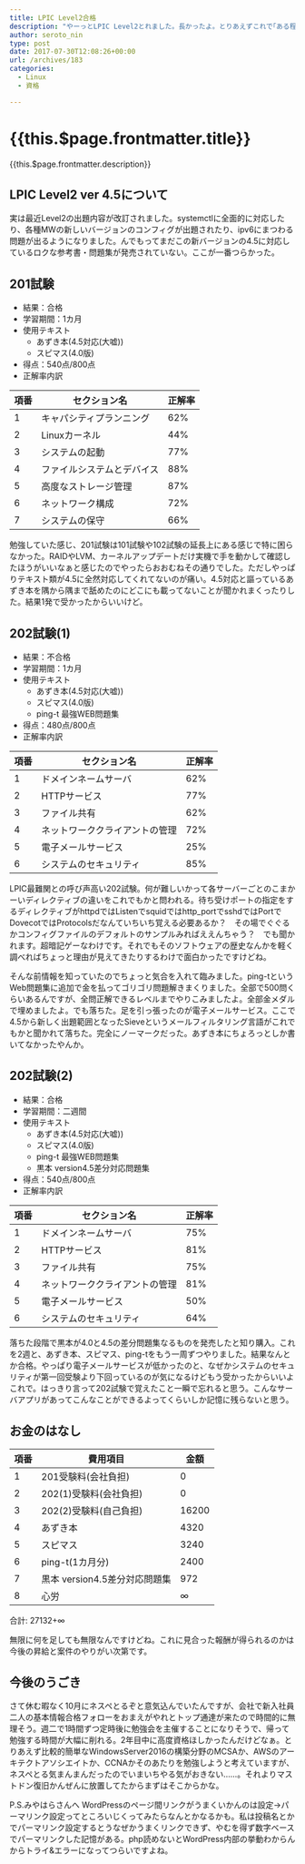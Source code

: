 ```yaml
---
title: LPIC Level2合格
description: "やーっとLPIC Level2とれました。長かったよ。とりあえずこれで｢ある程度Linuxはできますんでフヒヒ｣みたいなことは言ってもいいよね。正答率65%以上、200-800点中500点で合格です。以下受験体験記です。"
author: seroto_nin
type: post
date: 2017-07-30T12:08:26+00:00
url: /archives/183
categories:
  - Linux
  - 資格

---
```

# {{this.$page.frontmatter.title}}

<Date/><ShowCategoriesOfPost/>

{{this.$page.frontmatter.description}}
  
<!--more-->

## LPIC Level2 ver 4.5について

実は最近Level2の出題内容が改訂されました。systemctlに全面的に対応したり、各種MWの新しいバージョンのコンフィグが出題されたり、ipv6にまつわる問題が出るようになりました。んでもってまだこの新バージョンの4.5に対応しているロクな参考書・問題集が発売されていない。ここが一番つらかった。

## 201試験

* 結果：合格
* 学習期間：1カ月
* 使用テキスト
  * あずき本(4.5対応(大嘘))
  * スピマス(4.0版)
* 得点：540点/800点
* 正解率内訳

| 項番 | セクション名        | 正解率 |
| -- | ------------- | --- |
| 1  | キャパシティプランニング  | 62% |
| 2  | Linuxカーネル     | 44% |
| 3  | システムの起動       | 77% |
| 4  | ファイルシステムとデバイス | 88% |
| 5  | 高度なストレージ管理    | 87% |
| 6  | ネットワーク構成      | 72% |
| 7  | システムの保守       | 66% |

勉強していた感じ、201試験は101試験や102試験の延長上にある感じで特に困らなかった。RAIDやLVM、カーネルアップデートだけ実機で手を動かして確認したほうがいいなぁと感じたのでやったらおおむねその通りでした。ただしやっぱりテキスト類が4.5に全然対応してくれてないのが痛い。4.5対応と謳っているあずき本を隅から隅まで舐めたのにどこにも載ってないことが聞かれまくったりした。結果1発で受かったからいいけど。

## 202試験(1)

* 結果：不合格
* 学習期間：1カ月
* 使用テキスト
  * あずき本(4.5対応(大嘘))
  * スピマス(4.0版)
  * ping-t 最強WEB問題集
* 得点：480点/800点
* 正解率内訳

| 項番 | セクション名          | 正解率 |
| -- | --------------- | --- |
| 1  | ドメインネームサーバ      | 62% |
| 2  | HTTPサービス        | 77% |
| 3  | ファイル共有          | 62% |
| 4  | ネットワーククライアントの管理 | 72% |
| 5  | 電子メールサービス       | 25% |
| 6  | システムのセキュリティ     | 85% |

LPIC最難関との呼び声高い202試験。何が難しいかって各サーバーごとのこまかーいディレクティブの違いをこれでもかと問われる。待ち受けポートの指定をするディレクティブがhttpdではListenでsquidではhttp_portでsshdではPortでDovecotではProtocolsだなんていちいち覚える必要あるか？　その場でぐぐるかコンフィグファイルのデフォルトのサンプルみればええんちゃう？　でも聞かれます。超暗記ゲーなわけです。それでもそのソフトウェアの歴史なんかを軽く調べればちょっと理由が見えてきたりするわけで面白かったですけどね。

そんな前情報を知っていたのでちょっと気合を入れて臨みました。ping-tというWeb問題集に追加で金を払ってゴリゴリ問題解きまくりました。全部で500問くらいあるんですが、全問正解できるレベルまでやりこみましたよ。全部金メダルで埋めましたよ。でも落ちた。足を引っ張ったのが電子メールサービス。ここで4.5から新しく出題範囲となったSieveというメールフィルタリング言語がこれでもかと聞かれて落ちた。完全にノーマークだった。あずき本にちょろっとしか書いてなかったやんか。

## 202試験(2)

* 結果：合格
* 学習期間：二週間
* 使用テキスト
  * あずき本(4.5対応(大嘘))
  * スピマス(4.0版)
  * ping-t 最強WEB問題集
  * 黒本 version4.5差分対応問題集
* 得点：540点/800点
* 正解率内訳

| 項番 | セクション名          | 正解率 |
| -- | --------------- | --- |
| 1  | ドメインネームサーバ      | 75% |
| 2  | HTTPサービス        | 81% |
| 3  | ファイル共有          | 75% |
| 4  | ネットワーククライアントの管理 | 81% |
| 5  | 電子メールサービス       | 50% |
| 6  | システムのセキュリティ     | 64% |

落ちた段階で黒本が4.0と4.5の差分問題集なるものを発売したと知り購入。これを2週と、あずき本、スピマス、ping-tをもう一周ずつやりました。結果なんとか合格。やっぱり電子メールサービスが低かったのと、なぜかシステムのセキュリティが第一回受験より下回っているのが気になるけどもう受かったからいいよこれで。はっきり言って202試験で覚えたこと一瞬で忘れると思う。こんなサーバアプリがあってこんなことができるよってくらいしか記憶に残らないと思う。

## お金のはなし

| 項番 | 費用項目 | 金額 |
| -- | --------------- | --- |
|1|201受験料(会社負担)|0|
|2|202(1)受験料(会社負担)|0|
|3|202(2)受験料(自己負担)|16200|
|4|あずき本|4320|
|5|スピマス|3240|
|6|ping-t(1カ月分)|2400|
|7|黒本 version4.5差分対応問題集|972|
|8|心労|∞|

合計: 27132+∞

無限に何を足しても無限なんですけどね。これに見合った報酬が得られるのかは今後の昇給と案件のやりがい次第です。

## 今後のうごき

さて休む暇なく10月にネスペとるぞと意気込んでいたんですが、会社で新入社員二人の基本情報合格フォローをおまえがやれとトップ通達が来たので時間的に無理そう。週二で1時間ずつ定時後に勉強会を主催することになりそうで、帰って勉強する時間が大幅に削れる。2年目中に高度資格ほしかったんだけどなぁ。とりあえず比較的簡単なWindowsServer2016の構築分野のMCSAか、AWSのアーキテクトアソシエイトか、CCNAかそのあたりを勉強しようと考えていますが、ネスペとる気まんまんだったのでいまいちやる気がおきない……。それよりマストドン復旧かんぜんに放置してたからまずはそこからかな。

P.S.みやはらさんへ
WordPressのページ間リンクがうまくいかんのは設定→パーマリンク設定ってところいじくってみたらなんとかなるかも。私は投稿名とかでパーマリンク設定するとうなぜかうまくリンクできず、やむを得ず数字ベースでパーマリンクした記憶がある。php読めないとWordPress内部の挙動わからんからトライ&エラーになってつらいですよね。
